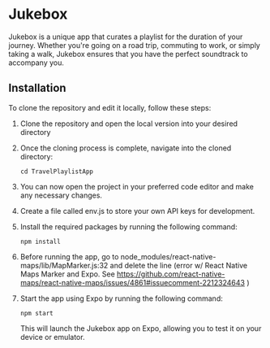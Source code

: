 # Jukebox

Jukebox is a unique app that curates a playlist for the duration of your journey. Whether you're going on a road trip, commuting to work, or simply taking a walk, Jukebox ensures that you have the perfect soundtrack to accompany you.

## Installation

To clone the repository and edit it locally, follow these steps:

1. Clone the repository and open the local version into your desired directory
3. Once the cloning process is complete, navigate into the cloned directory:

    ```
    cd TravelPlaylistApp
    ```

4. You can now open the project in your preferred code editor and make any necessary changes.
5. Create a file called env.js to store your own API keys for development.
6. Install the required packages by running the following command:

    ```
    npm install
    ```
7. Before running the app, go to node_modules/react-native-maps/lib/MapMarker.js:32 and delete the line (error w/ React Native Maps Marker and Expo. See https://github.com/react-native-maps/react-native-maps/issues/4861#issuecomment-2212324643 )
8. Start the app using Expo by running the following command:

    ```
    npm start
    ```
   This will launch the Jukebox app on Expo, allowing you to test it on your device or emulator.
